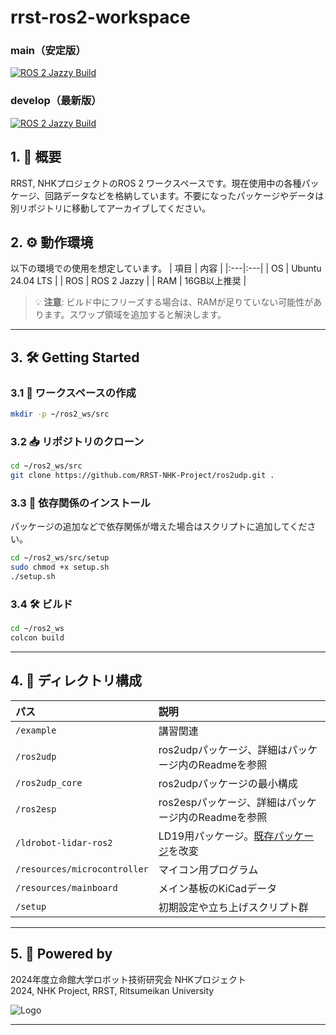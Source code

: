 

# **rrst-ros2-workspace**
### main（安定版）

[![ROS 2 Jazzy Build](https://github.com/RRST-NHK-Project/rrst-ros2-ws/actions/workflows/main_jazzy_build_and_test.yml/badge.svg?branch=main)](https://github.com/RRST-NHK-Project/rrst-ros2-ws/actions/workflows/main_jazzy_build_and_test.yml)

### develop（最新版）

[![ROS 2 Jazzy Build](https://github.com/RRST-NHK-Project/rrst-ros2-ws/actions/workflows/main_jazzy_build_and_test.yml/badge.svg?branch=develop&event=push)](https://github.com/RRST-NHK-Project/rrst-ros2-ws/actions/workflows/main_jazzy_build_and_test.yml)

## 1. 🚀 概要
RRST, NHKプロジェクトのROS 2 ワークスペースです。現在使用中の各種パッケージ、回路データなどを格納しています。不要になったパッケージやデータは別リポジトリに移動してアーカイブしてください。


## 2. ⚙️ 動作環境
以下の環境での使用を想定しています。
| 項目 | 内容 |
|:---|:---|
| OS | Ubuntu 24.04 LTS |
| ROS | ROS 2 Jazzy |
| RAM | 16GB以上推奨 |

> 💡 **注意**: ビルド中にフリーズする場合は、RAMが足りていない可能性があります。スワップ領域を追加すると解決します。

---

## 3. 🛠️ Getting Started

### 3.1 📝 ワークスペースの作成

```bash
mkdir -p ~/ros2_ws/src
```

### 3.2 📥 リポジトリのクローン

```bash
cd ~/ros2_ws/src
git clone https://github.com/RRST-NHK-Project/ros2udp.git .
```

### 3.3 🔧 依存関係のインストール
パッケージの追加などで依存関係が増えた場合はスクリプトに追加してください。
```bash
cd ~/ros2_ws/src/setup
sudo chmod +x setup.sh
./setup.sh
```

### 3.4 🛠️ ビルド

```bash
cd ~/ros2_ws
colcon build
```

---

## 4. 📁 ディレクトリ構成

| パス | 説明 |
|:---|:---|
| `/example` | 講習関連 |
| `/ros2udp` | ros2udpパッケージ、詳細はパッケージ内のReadmeを参照 |
| `/ros2udp_core` | ros2udpパッケージの最小構成 |
| `/ros2esp` | ros2espパッケージ、詳細はパッケージ内のReadmeを参照 |
| `/ldrobot-lidar-ros2` | LD19用パッケージ。[既存パッケージ](https://github.com/Myzhar/ldrobot-lidar-ros2.git)を改変 |
| `/resources/microcontroller` | マイコン用プログラム |
| `/resources/mainboard` | メイン基板のKiCadデータ |
| `/setup` | 初期設定や立ち上げスクリプト群 |

---

## 5. 🌟 Powered by

2024年度立命館大学ロボット技術研究会 NHKプロジェクト  
2024, NHK Project, RRST, Ritsumeikan University

![Logo](https://www.rrst.jp/img/logo.png)

---
